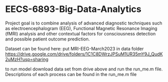 # EECS-6893-Big-Data-Analytics
Project goal is to combine analysis of advanced diagnostic techniques such as  electroencephalogram (EEG), Functional Magnetic Resonance Imaging (fMRI) analysis and other contextual factors for consciousness detection and possible patient outcome prediction. 


Dataset can be found here:
put MRI-EEG-March2023 in  data folder 
https://drive.google.com/drive/folders/1C1C8DWrzJPSuM1UR35mY9J_QudK2uMzH?usp=sharing



to run model download data set from drive above and run the run_me.m file. Descriptions of each process can be found in the run_me.m file
